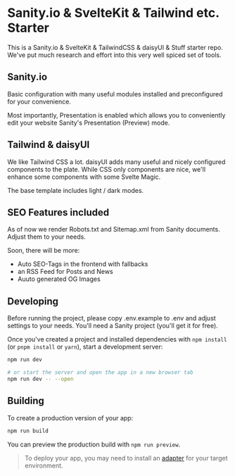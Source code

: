 # Sanity.io & SvelteKit & Tailwind etc. Starter

This is a Sanity.io & SvelteKit & TailwindCSS & daisyUI & Stuff starter repo. We've put much research and effort into this very well spiced set of tools.

## Sanity.io

Basic configuration with many useful modules installed and preconfigured for your convenience.

Most importantly, Presentation is enabled which allows you to conveniently edit your website Sanity's Presentation (Preview) mode.

## Tailwind & daisyUI

We like Tailwind CSS a lot. daisyUI adds many useful and nicely configured components to the plate. While CSS only components are nice, we'll enhance some components with some Svelte Magic.

The base template includes light / dark modes.

## SEO Features included

As of now we render Robots.txt and Sitemap.xml from Sanity documents. Adjust them to your needs.

Soon, there will be more:

- Auto SEO-Tags in the frontend with fallbacks
- an RSS Feed for Posts and News
- Auuto generated OG Images

## Developing

Before running the project, please copy .env.example to .env and adjust settings to your needs. You'll need a Sanity project (you'll get it for free).

Once you've created a project and installed dependencies with `npm install` (or `pnpm install` or `yarn`), start a development server:

```bash
npm run dev

# or start the server and open the app in a new browser tab
npm run dev -- --open
```

## Building

To create a production version of your app:

```bash
npm run build
```

You can preview the production build with `npm run preview`.

> To deploy your app, you may need to install an [adapter](https://kit.svelte.dev/docs/adapters) for your target environment.
